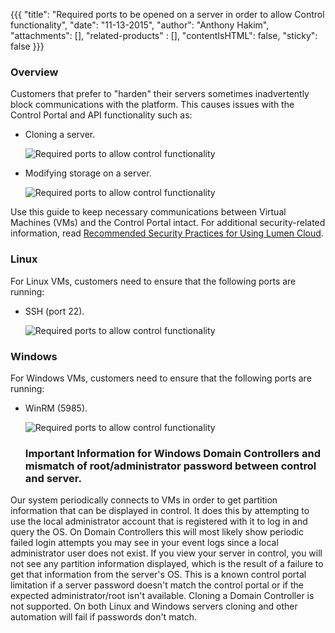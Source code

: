 {{{
  "title": "Required ports to be opened on a server in order to allow Control functionality",
  "date": "11-13-2015",
  "author": "Anthony Hakim",
  "attachments": [],
  "related-products" : [],
  "contentIsHTML": false,
  "sticky": false
}}}

### Overview
Customers that prefer to "harden" their servers sometimes inadvertently block communications with the platform. This causes issues with the Control Portal and API functionality such as:

* Cloning a server.

  ![Required ports to allow control functionality](../images/required-ports-to-allow-control-functionality1.png)

* Modifying storage on a server.

  ![Required ports to allow control functionality](../images/required-ports-to-allow-control-functionality2.png)

Use this guide to keep necessary communications between Virtual Machines (VMs) and the Control Portal intact. For additional security-related information, read [Recommended Security Practices for Using Lumen Cloud](https://www.ctl.io/knowledge-base/servers/recommended-security-practices-for-using-centurylink-cloud/).

### Linux
For Linux VMs, customers need to ensure that the following ports are running:

* SSH (port 22).

  ![Required ports to allow control functionality](../images/required-ports-to-allow-control-functionality3.png)

### Windows
For Windows VMs, customers need to ensure that the following ports are running:

* WinRM (5985).

  ![Required ports to allow control functionality](../images/required-ports-to-allow-control-functionality4.png)
  
  ### Important Information for Windows Domain Controllers and mismatch of root/administrator password between control and server.   
 Our system periodically connects to VMs in order to get partition information that can be displayed in control. It does this by attempting to use the local administrator account that is registered with it to log in and query the OS. On Domain Controllers this will most likely show periodic failed login attempts you may see in your event logs since a local administrator user does not exist. If you view your server in control, you will not see any partition information displayed, which is the result of a failure to get that information from the server's OS. This is a known control portal limitation if a server password doesn't match the control portal or if the expected administrator/root isn't available. Cloning a Domain Controller is not supported. On both Linux and Windows servers cloning and other automation will fail if passwords don't match.
